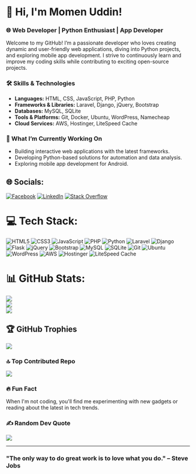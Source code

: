 # 👋 Hi, I'm Momen Uddin!

### 🌐 Web Developer | Python Enthusiast | App Developer

Welcome to my GitHub! I’m a passionate developer who loves creating dynamic and user-friendly web applications, diving into Python projects, and exploring mobile app development. I strive to continuously learn and improve my coding skills while contributing to exciting open-source projects.

### 🛠️ Skills & Technologies
- **Languages:** HTML, CSS, JavaScript, PHP, Python
- **Frameworks & Libraries:** Laravel, Django, jQuery, Bootstrap
- **Databases:** MySQL, SQLite
- **Tools & Platforms:** Git, Docker, Ubuntu, WordPress, Namecheap
- **Cloud Services:** AWS, Hostinger, LiteSpeed Cache

### 🚀 What I’m Currently Working On
- Building interactive web applications with the latest frameworks.
- Developing Python-based solutions for automation and data analysis.
- Exploring mobile app development for Android.

## 🌐 Socials:
[![Facebook](https://img.shields.io/badge/Facebook-%231877F2.svg?logo=Facebook&logoColor=white)](https://www.facebook.com/momen.stareye) [![LinkedIn](https://img.shields.io/badge/LinkedIn-%230077B5.svg?logo=linkedin&logoColor=white)](https://www.linkedin.com/in/momen-uddin) [![Stack Overflow](https://img.shields.io/badge/-Stackoverflow-FE7A16?logo=stack-overflow&logoColor=white)](https://stackoverflow.com/users/28275787/md-momen-uddin)

# 💻 Tech Stack:
![HTML5](https://img.shields.io/badge/html5-%23E34F26.svg?style=for-the-badge&logo=html5&logoColor=white) 
![CSS3](https://img.shields.io/badge/css3-%231572B6.svg?style=for-the-badge&logo=css3&logoColor=white) 
![JavaScript](https://img.shields.io/badge/javascript-%23F7DF1E.svg?style=for-the-badge&logo=javascript&logoColor=black) 
![PHP](https://img.shields.io/badge/php-%23777BB4.svg?style=for-the-badge&logo=php&logoColor=white) 
![Python](https://img.shields.io/badge/python-3670A0?style=for-the-badge&logo=python&logoColor=ffdd54) 
![Laravel](https://img.shields.io/badge/laravel-%23FF2D20.svg?style=for-the-badge&logo=laravel&logoColor=white) 
![Django](https://img.shields.io/badge/django-%23092E20.svg?style=for-the-badge&logo=django&logoColor=white) 
![Flask](https://img.shields.io/badge/flask-%23000.svg?style=for-the-badge&logo=flask&logoColor=white) 
![jQuery](https://img.shields.io/badge/jquery-%230769AD.svg?style=for-the-badge&logo=jquery&logoColor=white) 
![Bootstrap](https://img.shields.io/badge/bootstrap-%23563D7C.svg?style=for-the-badge&logo=bootstrap&logoColor=white) 
![MySQL](https://img.shields.io/badge/mysql-%2300f.svg?style=for-the-badge&logo=mysql&logoColor=white) 
![SQLite](https://img.shields.io/badge/sqlite-%2307405e.svg?style=for-the-badge&logo=sqlite&logoColor=white) 
![Git](https://img.shields.io/badge/git-%23F05033.svg?style=for-the-badge&logo=git&logoColor=white) 
![Ubuntu](https://img.shields.io/badge/ubuntu-E95420?style=for-the-badge&logo=ubuntu&logoColor=white) 
![WordPress](https://img.shields.io/badge/wordpress-%23117AC9.svg?style=for-the-badge&logo=wordpress&logoColor=white) 
![AWS](https://img.shields.io/badge/AWS-%23FF9900.svg?style=for-the-badge&logo=amazon-aws&logoColor=white) 
![Hostinger](https://img.shields.io/badge/hostinger-%23454759.svg?style=for-the-badge&logo=hostinger&logoColor=white) 
![LiteSpeed Cache](https://img.shields.io/badge/litespeed-%230066CC.svg?style=for-the-badge&logo=litespeed&logoColor=white)
# 📊 GitHub Stats:
![](https://github-readme-stats.vercel.app/api?username=momen-uddin&theme=github_dark_dimmed&hide_border=false&include_all_commits=true&count_private=true)<br/>
![](https://github-readme-streak-stats.herokuapp.com/?user=momen-uddin&theme=github_dark_dimmed&hide_border=false)<br/>
![](https://github-readme-stats.vercel.app/api/top-langs/?username=momen-uddin&theme=github_dark_dimmed&hide_border=false&include_all_commits=true&count_private=true&layout=compact)

## 🏆 GitHub Trophies
![](https://github-profile-trophy.vercel.app/?username=momen-uddin&theme=radical&no-frame=false&no-bg=true&margin-w=4)


### 🔝 Top Contributed Repo
![](https://github-contributor-stats.vercel.app/api?username=momen-uddin&limit=5&theme=dark&combine_all_yearly_contributions=true)

### 🔥 Fun Fact
When I'm not coding, you'll find me experimenting with new gadgets or reading about the latest in tech trends.

### ✍️ Random Dev Quote
![](https://quotes-github-readme.vercel.app/api?type=horizontal&theme=radical)

---

### "The only way to do great work is to love what you do." – Steve Jobs

